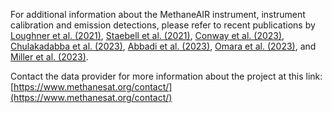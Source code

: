 

For additional information about the MethaneAIR instrument, instrument
calibration and emission detections, please refer to recent publications by
[Loughner et al. (2021)](https://doi.org/10.1175/JAMC-D-20-0158.1),
[Staebell et al. (2021)](https://doi.org/10.5194/amt-14-3737-2021),
[Conway et al. (2023)](https://doi.org/10.5194/amt-2023-111),
[Chulakadabba et al. (2023)](https://doi.org/10.5194/egusphere-2023-822),
[Abbadi et al. (2023)](https://doi.org/10.31223/X51D4C),
[Omara et al. (2023)](https://doi.org/10.5194/essd-15-3761-2023),
and [Miller et al. (2023)](https://doi.org/10.5194/egusphere-2023-1962).

Contact the data provider for more information about the project at this
link: [https://www.methanesat.org/contact/](https://www.methanesat.org/contact/)
